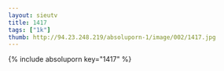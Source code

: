 ```yaml
--- 
layout: sieutv
title: 1417
tags: ["1k"]
thumb: http://94.23.248.219/absoluporn-1/image/002/1417.jpg
---
```

{% include absoluporn key="1417" %} 
